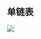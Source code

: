 ## 单链表

![](D:%5CFiles%5Clearning-notes-and-examples%5C%E6%95%B0%E6%8D%AE%E7%BB%93%E6%9E%84%5C%E5%9B%BE%E7%89%871.png)